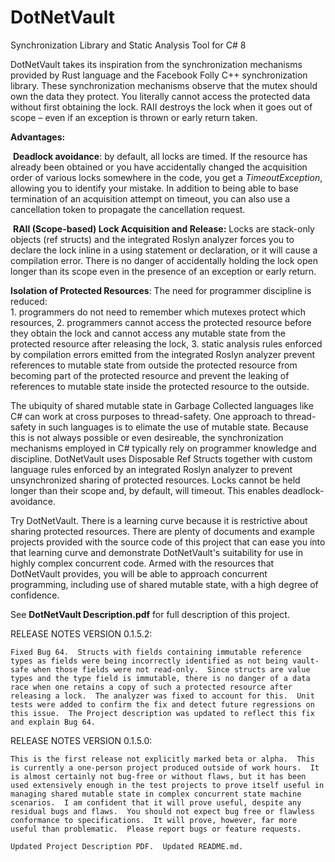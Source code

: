 # DotNetVault
Synchronization Library and Static Analysis Tool for C# 8

DotNetVault takes its inspiration from the synchronization mechanisms provided by Rust language and the Facebook Folly C++ synchronization library. These synchronization mechanisms observe that the mutex should own the data they protect. You literally cannot access the protected data without first obtaining the lock. RAII destroys the lock when it goes out of scope – even if an exception is thrown or early return taken.

**Advantages:**

​	**Deadlock avoidance**: by default, all locks are timed.  If the resource has already been obtained or you have accidentally changed the acquisition order of various locks somewhere in the code, you get a *TimeoutException*, allowing you to identify your mistake.  In addition to being able to base termination of an acquisition attempt on timeout, you can also use a cancellation token to propagate the cancellation request.

​    **RAII (Scope-based) Lock Acquisition and Release:**  Locks are stack-only objects (ref structs) and the integrated Roslyn analyzer forces you to declare the lock inline in a using statement or declaration, or it will cause a compilation error.  There is no danger of accidentally holding the lock open longer than its scope even in the presence of an exception or early return.

   **Isolation of Protected Resources**:  The need for programmer discipline is reduced:	
    1. programmers do not need to remember which mutexes protect which resources,
    2. programmers cannot access the protected resource before they obtain the lock and cannot access any mutable state from the protected resource after releasing the lock,
    3. static analysis rules enforced by compilation errors emitted from the integrated Roslyn analyzer prevent references to mutable state from outside the protected resource from becoming part of the protected resource and prevent the leaking of references to mutable state inside the protected resource to the outside.

The ubiquity of shared mutable state in Garbage Collected languages like C# can work at cross purposes to thread-safety.  One approach to thread-safety in such languages is to elimate the use of mutable state.  Because this is not always possible or even desireable, the synchronization mechanisms employed in C# typically rely on programmer knowledge and discipline.  DotNetVault uses Disposable Ref Structs together with custom language rules enforced by an integrated Roslyn analyzer to prevent unsynchronized sharing of protected resources.  Locks cannot be held longer than their scope and, by default, will timeout.  This enables deadlock-avoidance.

Try DotNetVault. There is a learning curve because it is restrictive about sharing protected resources.  There are plenty of documents and example projects provided with the source code of this project that can ease you into that learning curve and demonstrate DotNetVault's suitability for use in highly complex concurrent code.  Armed with the resources that DotNetVault provides, you will be able to approach concurrent programming, including use of shared mutable state, with a high degree of confidence.

See **DotNetVault Description.pdf** for full description of this project.

RELEASE NOTES VERSION 0.1.5.2:

    Fixed Bug 64.  Structs with fields containing immutable reference types as fields were being incorrectly identified as not being vault-safe when those fields were not read-only.  Since structs are value types and the type field is immutable, there is no danger of a data race when one retains a copy of such a protected resource after releasing a lock.  The analyzer was fixed to account for this.  Unit tests were added to confirm the fix and detect future regressions on this issue.  The Project description was updated to reflect this fix and explain Bug 64.

RELEASE NOTES VERSION 0.1.5.0:

    This is the first release not explicitly marked beta or alpha.  This is currently a one-person project produced outside of work hours.  It is almost certainly not bug-free or without flaws, but it has been used extensively enough in the test projects to prove itself useful in managing shared mutable state in complex concurrent state machine scenarios.  I am confident that it will prove useful, despite any residual bugs and flaws.  You should not expect bug free or flawless conformance to specifications.  It will prove, however, far more useful than problematic.  Please report bugs or feature requests.

    Updated Project Description PDF.  Updated README.md.


